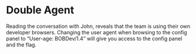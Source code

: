 # Double Agent

Reading the conversation with John, reveals that the team is using their own developer browsers. Changing the user agent when browsing to the config panel to “User-age: BOBDev/1.4” will give you access to the config panel and the flag.